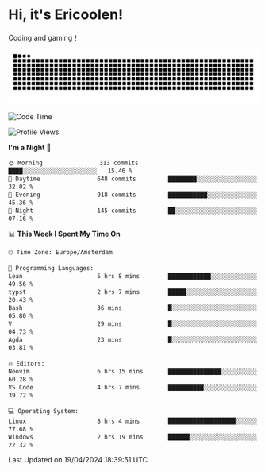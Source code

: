 # Hi, it's Ericoolen!
Coding and gaming！

<picture>
  <source media="(prefers-color-scheme: dark)" srcset="https://raw.githubusercontent.com/Eric-Song-Nop/Eric-Song-Nop/output/github-contribution-grid-snake-dark.svg">
  <source media="(prefers-color-scheme: light)" srcset="https://raw.githubusercontent.com/Eric-Song-Nop/Eric-Song-Nop/output/github-contribution-grid-snake.svg">
  <img alt="github contribution grid snake animation" src="https://raw.githubusercontent.com/Eric-Song-Nop/Eric-Song-Nop/output/github-contribution-grid-snake.svg">
</picture>

<!--START_SECTION:waka-->
![Code Time](http://img.shields.io/badge/Code%20Time-1%2C308%20hrs%2059%20mins-blue)

![Profile Views](http://img.shields.io/badge/Profile%20Views-0-blue)

**I'm a Night 🦉** 

```text
🌞 Morning                313 commits         ████░░░░░░░░░░░░░░░░░░░░░   15.46 % 
🌆 Daytime                648 commits         ████████░░░░░░░░░░░░░░░░░   32.02 % 
🌃 Evening                918 commits         ███████████░░░░░░░░░░░░░░   45.36 % 
🌙 Night                  145 commits         ██░░░░░░░░░░░░░░░░░░░░░░░   07.16 % 
```


📊 **This Week I Spent My Time On** 

```text
🕑︎ Time Zone: Europe/Amsterdam

💬 Programming Languages: 
Lean                     5 hrs 8 mins        ████████████░░░░░░░░░░░░░   49.56 % 
typst                    2 hrs 7 mins        █████░░░░░░░░░░░░░░░░░░░░   20.43 % 
Bash                     36 mins             █░░░░░░░░░░░░░░░░░░░░░░░░   05.80 % 
V                        29 mins             █░░░░░░░░░░░░░░░░░░░░░░░░   04.73 % 
Agda                     23 mins             █░░░░░░░░░░░░░░░░░░░░░░░░   03.81 % 

🔥 Editors: 
Neovim                   6 hrs 15 mins       ███████████████░░░░░░░░░░   60.28 % 
VS Code                  4 hrs 7 mins        ██████████░░░░░░░░░░░░░░░   39.72 % 

💻 Operating System: 
Linux                    8 hrs 4 mins        ███████████████████░░░░░░   77.68 % 
Windows                  2 hrs 19 mins       ██████░░░░░░░░░░░░░░░░░░░   22.32 % 
```


 Last Updated on 19/04/2024 18:39:51 UTC
<!--END_SECTION:waka-->

